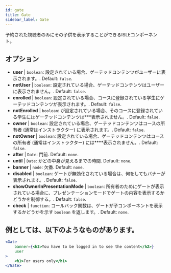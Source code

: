 ```yaml
---
id: gate 
title: Gate
sidebar_label: Gate
---
```


予約された視聴者のみにその子供を表示することができるISLEコンポーネント。

## オプション

* __user__ | `boolean`: 設定されている場合、ゲーテッドコンテンツがユーザーに表示されます。. Default: `false`.
* __notUser__ | `boolean`: 設定されている場合、ゲーテッドコンテンツはユーザーに表示されません。. Default: `false`.
* __enrolled__ | `boolean`: 設定されている場合、コースに登録されている学生にゲーテッドコンテンツが表示されます。. Default: `false`.
* __notEnrolled__ | `boolean`: が設定されている場合、そのコースに登録されている学生にはゲーテッドコンテンツは***表示されません。. Default: `false`.
* __owner__ | `boolean`: 設定されている場合、ゲーテッドコンテンツはコースの所有者 (通常はインストラクター) に表示されます。. Default: `false`.
* __notOwner__ | `boolean`: 設定されている場合、ゲーテッドコンテンツはコースの所有者 (通常はインストラクター) には****表示されません。. Default: `false`.
* __after__ | `Date`: 門前. Default: `none`.
* __until__ | `Date`: かどの中身が見えるまでの時間. Default: `none`.
* __banner__ | `node`: 欠番. Default: `none`.
* __disabled__ | `boolean`: ゲートが無効化されている場合は、何をしてもバナーが表示されます。. Default: `false`.
* __showOwnerInPresentationMode__ | `boolean`: 所有者のためにゲートが表示されている場合に、プレゼンテーションモードでゲートの内容を表示するかどうかを制御する。. Default: `false`.
* __check__ | `function`: コールバック関数は、ゲートが子コンポーネントを表示するかどうかを示す `boolean` を返します。. Default: `none`.


## 例としては、以下のようなものがあります。

```jsx live
<Gate 
    banner={<h2>You have to be logged in to see the content</h2>}
    user 
>
    <h1>For users only</h1>
</Gate>
``` 



